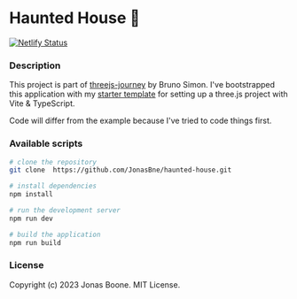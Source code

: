 # Haunted House 👻

[![Netlify Status](https://api.netlify.com/api/v1/badges/c5c20606-09e1-442a-a01b-6c97e3279f91/deploy-status)](https://app.netlify.com/sites/haunted-house-threejs-64603/deploys)

### Description

This project is part of [threejs-journey](https://threejs-journey.com/) by Bruno Simon.
I've bootstrapped this application with my [starter template](https://github.com/JonasBne/threejs-vite-starter-project) for setting up a three.js project with Vite & TypeScript.

Code will differ from the example because I've tried to code things first.

### Available scripts

```bash
# clone the repository
git clone  https://github.com/JonasBne/haunted-house.git
```

```bash
# install dependencies
npm install
```

```bash
# run the development server
npm run dev
```

```bash
# build the application
npm run build
```

### License

Copyright (c) 2023 Jonas Boone. MIT License.
